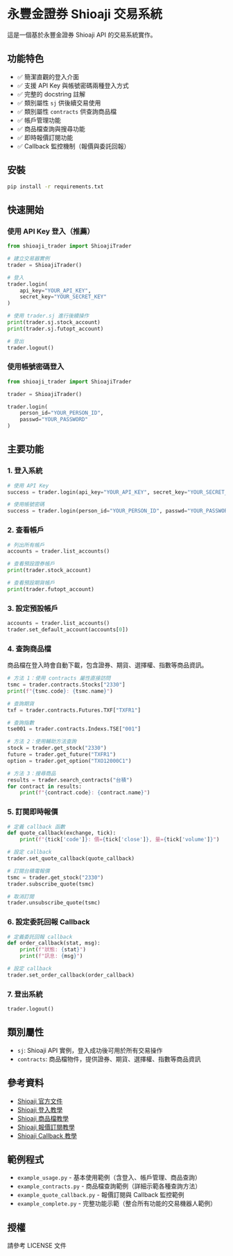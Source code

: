 # 永豐金證券 Shioaji 交易系統

這是一個基於永豐金證券 Shioaji API 的交易系統實作。

## 功能特色

- ✅ 簡潔直觀的登入介面
- ✅ 支援 API Key 與帳號密碼兩種登入方式
- ✅ 完整的 docstring 註解
- ✅ 類別屬性 `sj` 供後續交易使用
- ✅ 類別屬性 `contracts` 供查詢商品檔
- ✅ 帳戶管理功能
- ✅ 商品檔查詢與搜尋功能
- ✅ 即時報價訂閱功能
- ✅ Callback 監控機制（報價與委託回報）

## 安裝

```bash
pip install -r requirements.txt
```

## 快速開始

### 使用 API Key 登入（推薦）

```python
from shioaji_trader import ShioajiTrader

# 建立交易器實例
trader = ShioajiTrader()

# 登入
trader.login(
    api_key="YOUR_API_KEY",
    secret_key="YOUR_SECRET_KEY"
)

# 使用 trader.sj 進行後續操作
print(trader.sj.stock_account)
print(trader.sj.futopt_account)

# 登出
trader.logout()
```

### 使用帳號密碼登入

```python
from shioaji_trader import ShioajiTrader

trader = ShioajiTrader()

trader.login(
    person_id="YOUR_PERSON_ID",
    passwd="YOUR_PASSWORD"
)
```

## 主要功能

### 1. 登入系統

```python
# 使用 API Key
success = trader.login(api_key="YOUR_API_KEY", secret_key="YOUR_SECRET_KEY")

# 使用帳號密碼
success = trader.login(person_id="YOUR_PERSON_ID", passwd="YOUR_PASSWORD")
```

### 2. 查看帳戶

```python
# 列出所有帳戶
accounts = trader.list_accounts()

# 查看預設證券帳戶
print(trader.stock_account)

# 查看預設期貨帳戶
print(trader.futopt_account)
```

### 3. 設定預設帳戶

```python
accounts = trader.list_accounts()
trader.set_default_account(accounts[0])
```

### 4. 查詢商品檔

商品檔在登入時會自動下載，包含證券、期貨、選擇權、指數等商品資訊。

```python
# 方法 1：使用 contracts 屬性直接訪問
tsmc = trader.contracts.Stocks["2330"]
print(f"{tsmc.code}: {tsmc.name}")

# 查詢期貨
txf = trader.contracts.Futures.TXF["TXFR1"]

# 查詢指數
tse001 = trader.contracts.Indexs.TSE["001"]
```

```python
# 方法 2：使用輔助方法查詢
stock = trader.get_stock("2330")
future = trader.get_future("TXFR1")
option = trader.get_option("TXO12000C1")
```

```python
# 方法 3：搜尋商品
results = trader.search_contracts("台積")
for contract in results:
    print(f"{contract.code}: {contract.name}")
```

### 5. 訂閱即時報價

```python
# 定義 callback 函數
def quote_callback(exchange, tick):
    print(f"{tick['code']}: 價={tick['close']}, 量={tick['volume']}")

# 設定 callback
trader.set_quote_callback(quote_callback)

# 訂閱台積電報價
tsmc = trader.get_stock("2330")
trader.subscribe_quote(tsmc)

# 取消訂閱
trader.unsubscribe_quote(tsmc)
```

### 6. 設定委託回報 Callback

```python
# 定義委託回報 callback
def order_callback(stat, msg):
    print(f"狀態: {stat}")
    print(f"訊息: {msg}")

# 設定 callback
trader.set_order_callback(order_callback)
```

### 7. 登出系統

```python
trader.logout()
```

## 類別屬性

- `sj`: Shioaji API 實例，登入成功後可用於所有交易操作
- `contracts`: 商品檔物件，提供證券、期貨、選擇權、指數等商品資訊

## 參考資料

- [Shioaji 官方文件](https://sinotrade.github.io/)
- [Shioaji 登入教學](https://sinotrade.github.io/zh/tutor/login/)
- [Shioaji 商品檔教學](https://sinotrade.github.io/zh/tutor/contract/)
- [Shioaji 報價訂閱教學](https://sinotrade.github.io/zh/tutor/market_data/streaming/stocks/)
- [Shioaji Callback 教學](https://sinotrade.github.io/zh/tutor/callback/orderdeal_event/)

## 範例程式

- `example_usage.py` - 基本使用範例（含登入、帳戶管理、商品查詢）
- `example_contracts.py` - 商品檔查詢範例（詳細示範各種查詢方法）
- `example_quote_callback.py` - 報價訂閱與 Callback 監控範例
- `example_complete.py` - 完整功能示範（整合所有功能的交易機器人範例）

## 授權

請參考 LICENSE 文件